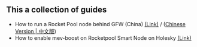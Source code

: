 ## This a collection of guides
- How to run a Rocket Pool node behind GFW (China) [(Link)](https://github.com/atomicwhale/guides/blob/main/NodeBehindGFW.md) / ([Chinese Version | 中文版](https://github.com/atomicwhale/guides/blob/main/NodeBehindGFW-CN.md))
- How to enable mev-boost on Rocketpool Smart Node on Holesky [(Link)](https://github.com/atomicwhale/guides/blob/main/Holesky_MEV-boost_RPsmartnode.md)
